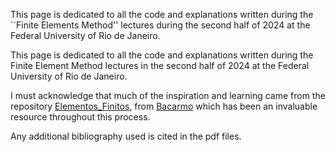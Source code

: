 This page is dedicated to all the code and explanations written during the
``Finite Elements Method'' lectures during the second half of 2024 at the 
Federal University of Rio de Janeiro.

This page is dedicated to all the code and explanations written during the 
Finite Element Method lectures in the second half of 2024 at the Federal 
University of Rio de Janeiro.

I must acknowledge that much of the inspiration and learning came from the 
repository [Elementos_Finitos](https://github.com/bacarmo/Elementos_Finitos), from [Bacarmo](https://github.com/bacarmo) which has been an invaluable 
resource throughout this process.

Any additional bibliography used is cited in the pdf files.
